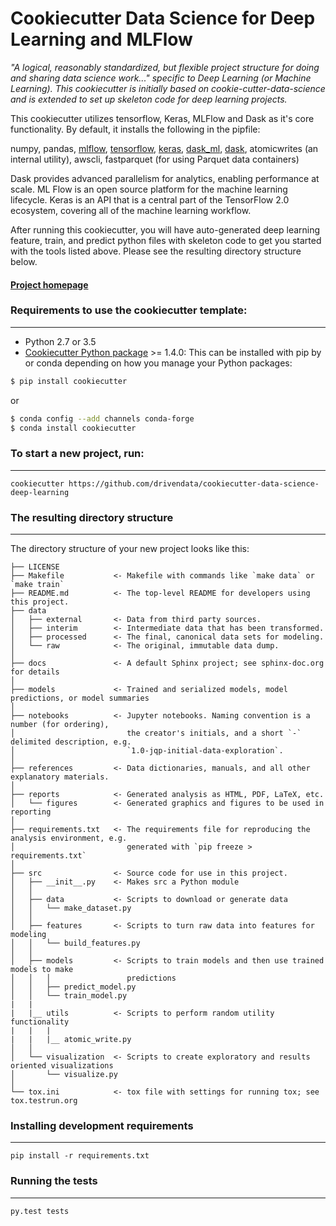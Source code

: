 # Cookiecutter Data Science for Deep Learning and MLFlow

_"A logical, reasonably standardized, but flexible project structure for doing and sharing data science work..." specific to Deep
Learning (or Machine Learning). This cookiecutter is initially based on cookie-cutter-data-science and is extended to set up skeleton code for deep learning projects._

This cookiecutter utilizes tensorflow, Keras, MLFlow and Dask as it's core functionality. By default, it installs the following in the pipfile:

numpy, pandas, [mlflow](http://mlflow.org), [tensorflow](http://tensorflow.org), [keras](http://keras.io), [dask_ml](http://dask.org), [dask](http://dask.org), atomicwrites (an internal utility), awscli, fastparquet (for using Parquet data containers)

Dask provides advanced parallelism for analytics, enabling performance at scale. ML Flow is an open source platform for the machine learning lifecycle. Keras is an API that is a central part of the TensorFlow 2.0 ecosystem, covering all of the machine learning workflow.

After running this cookiecutter, you will have auto-generated deep learning feature, train, and predict python files with skeleton code to get you started with the tools listed above. Please see the resulting directory structure below.

#### [Project homepage](http://github.com/debbieliske/cookiecutter-data-science-deep-learning/)



### Requirements to use the cookiecutter template:
-----------
 - Python 2.7 or 3.5
 - [Cookiecutter Python package](http://cookiecutter.readthedocs.org/en/latest/installation.html) >= 1.4.0: This can be installed with pip by or conda depending on how you manage your Python packages:

``` bash
$ pip install cookiecutter
```

or

``` bash
$ conda config --add channels conda-forge
$ conda install cookiecutter
```


### To start a new project, run:
------------

    cookiecutter https://github.com/drivendata/cookiecutter-data-science-deep-learning



### The resulting directory structure
------------

The directory structure of your new project looks like this: 

```
├── LICENSE
├── Makefile           <- Makefile with commands like `make data` or `make train`
├── README.md          <- The top-level README for developers using this project.
├── data
│   ├── external       <- Data from third party sources.
│   ├── interim        <- Intermediate data that has been transformed.
│   ├── processed      <- The final, canonical data sets for modeling.
│   └── raw            <- The original, immutable data dump.
│
├── docs               <- A default Sphinx project; see sphinx-doc.org for details
│
├── models             <- Trained and serialized models, model predictions, or model summaries
│
├── notebooks          <- Jupyter notebooks. Naming convention is a number (for ordering),
│                         the creator's initials, and a short `-` delimited description, e.g.
│                         `1.0-jqp-initial-data-exploration`.
│
├── references         <- Data dictionaries, manuals, and all other explanatory materials.
│
├── reports            <- Generated analysis as HTML, PDF, LaTeX, etc.
│   └── figures        <- Generated graphics and figures to be used in reporting
│
├── requirements.txt   <- The requirements file for reproducing the analysis environment, e.g.
│                         generated with `pip freeze > requirements.txt`
│
├── src                <- Source code for use in this project.
│   ├── __init__.py    <- Makes src a Python module
│   │
│   ├── data           <- Scripts to download or generate data
│   │   └── make_dataset.py
│   │
│   ├── features       <- Scripts to turn raw data into features for modeling
│   │   └── build_features.py
│   │
│   ├── models         <- Scripts to train models and then use trained models to make
│   │   │                 predictions
│   │   ├── predict_model.py
│   │   └── train_model.py
|   |       
|   |__ utils          <- Scripts to perform random utility functionality
|   |   |
|   |   |__ atomic_write.py
│   │
│   └── visualization  <- Scripts to create exploratory and results oriented visualizations
│       └── visualize.py
│
└── tox.ini            <- tox file with settings for running tox; see tox.testrun.org
```

### Installing development requirements
------------

    pip install -r requirements.txt

### Running the tests
------------

    py.test tests
